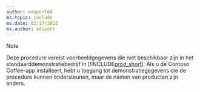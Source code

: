 ```yaml
---
author: edupont04
ms.topic: include
ms.date: 02/17/2022
ms.author: edupont
---
```

> [!NOTE]
> Deze procedure vereist voorbeeldgegevens die niet beschikbaar zijn in het standaarddemonstratiebedrijf in [!INCLUDE[prod_short](prod_short.md)]. Als u de Contoso Coffee-app installeert, hebt u toegang tot demonstratiegegevens die de procedure kunnen ondersteunen, maar de namen van producten zijn anders.<!--For more information, see [To create a company with complete sample data in a sandbox](../admin-sandbox-environments.md#to-create-a-company-with-complete-sample-data-in-a-sandbox).  
 -->
